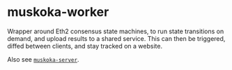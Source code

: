 # muskoka-worker

Wrapper around Eth2 consensus state machines, to run state transitions on demand,
 and upload results to a shared service.
This can then be triggered, diffed between clients, and stay tracked on a website.

Also see [`muskoka-server`](https://github.com/protolambda/muskoka-server).
